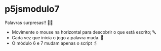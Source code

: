 # p5jsmodulo7

Palavras surpresas!! 😵‍💫

- Movimente o mouse na horizontal para descobrir o que está escrito; 🔤
- Cada vez que inicia o jogo a palavra muda. 🔡
- O módulo 6 e 7 mudam apenas o script 🖇️
